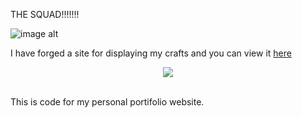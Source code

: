 THE SQUAD!!!!!!!

![image alt](https://github.com/user-attachments/assets/92bdbe03-5572-49c1-ab90-32b168be84c9)


I have forged a site for displaying my crafts and you can view it [here](https://jstpavan.freewebhostmost.com/)

<p align="center">
  <a href="https://skillicons.dev">
    <img src="https://skillicons.dev/icons?i=html,css,js" />
  </a>
</p>

\
This is code for my personal portifolio website.
